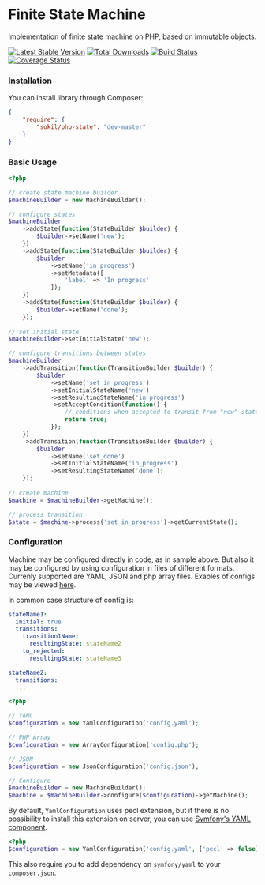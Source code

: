 # Finite State Machine

Implementation of finite state machine on PHP, based on immutable objects.

[![Latest Stable Version](https://poser.pugx.org/sokil/php-state/v/stable.png)](https://packagist.org/packages/sokil/php-state)
[![Total Downloads](http://img.shields.io/packagist/dt/sokil/php-state.svg)](https://packagist.org/packages/sokil/php-state)
[![Build Status](https://travis-ci.org/sokil/php-state.png?branch=master&1)](https://travis-ci.org/sokil/php-state)
[![Coverage Status](https://coveralls.io/repos/sokil/php-state/badge.png)](https://coveralls.io/r/sokil/php-state)

### Installation

You can install library through Composer:

```json
{
    "require": {
        "sokil/php-state": "dev-master"
    }
}
```

### Basic Usage

```php
<?php

// create state machine builder
$machineBuilder = new MachineBuilder();

// configure states
$machineBuilder
    ->addState(function(StateBuilder $builder) {
        $builder->setName('new');
    })
    ->addState(function(StateBuilder $builder) {
        $builder
            ->setName('in_progress')
            ->setMetadata([
                'label' => 'In progress'
            ]);
    })
    ->addState(function(StateBuilder $builder) {
        $builder->setName('done');
    });
    
// set initial state
$machineBuilder->setInitialState('new');

// configure transitions between states
$machineBuilder
    ->addTransition(function(TransitionBuilder $builder) {
        $builder
            ->setName('set_in_progress')
            ->setInitialStateName('new')
            ->setResultingStateName('in_progress')
            ->setAcceptCondition(function() {
                // conditions when accepted to transit from "new" state to "in_progress"
                return true;
            });
    })
    ->addTransition(function(TransitionBuilder $builder) {
        $builder
            ->setName('set_done')
            ->setInitialStateName('in_progress')
            ->setResultingStateName('done');
    });
    
// create machine
$machine = $machineBuilder->getMachine();

// process transition
$state = $machine->process('set_in_progress')->getCurrentState();
```

### Configuration

Machine may be configured directly in code, as in sample above. But also it may be configured by using configuration in files of different formats. Currenly supported are YAML, JSON and php array files. Exaples of configs may be viewed [here](https://github.com/sokil/php-state/tree/master/tests/configs).

In common case structure of config is:
```yaml
stateName1:
  initial: true
  transitions:
    transition1Name:
      resultingState: stateName2
    to_rejected:
      resultingState: stateName3

stateName2:
  transitions:
  ...
```

```php
<?php

// YAML
$configuration = new YamlConfiguration('config.yaml');

// PHP Array
$configuration = new ArrayConfiguration('config.php');

// JSON
$configuration = new JsonConfiguration('config.json');

// Configure
$machineBuilder = new MachineBuilder();
$machine = $machineBuilder->configure($configuration)->getMachine();
```

By default, `YamlConfiguration` uses pecl extension, but if there is no possibility to install this extension on server, you can use
[Symfony's YAML component](http://symfony.com/doc/current/components/yaml/introduction.html).

```php
<?php
$configuration = new YamlConfiguration('config.yaml', ['pecl' => false]);
```

This also require you to add dependency on `symfony/yaml` to your `composer.json`.
